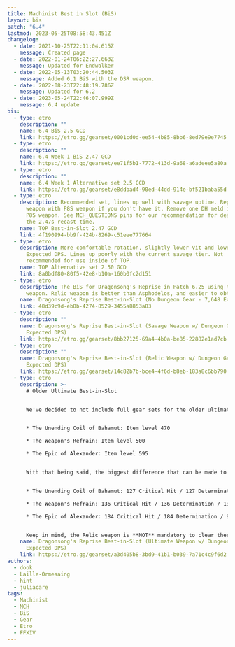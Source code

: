 ```yaml
---
title: Machinist Best in Slot (BiS)
layout: bis
patch: "6.4"
lastmod: 2023-05-25T08:58:43.451Z
changelog:
  - date: 2021-10-25T22:11:04.615Z
    message: Created page
  - date: 2022-01-24T06:22:27.663Z
    message: Updated for Endwalker
  - date: 2022-05-13T03:20:44.503Z
    message: Added 6.1 BiS with the DSR weapon.
  - date: 2022-08-23T22:48:19.786Z
    message: Updated for 6.2
  - date: 2023-05-24T22:46:07.999Z
    message: 6.4 update
bis:
  - type: etro
    description: ""
    name: 6.4 BiS 2.5 GCD
    link: https://etro.gg/gearset/0001cd0d-ee54-4b85-8bb6-8ed79e9e7745
  - type: etro
    description: ""
    name: 6.4 Week 1 BiS 2.47 GCD
    link: https://etro.gg/gearset/ee71f5b1-7772-413d-9a68-a6adeee5a80a
  - type: etro
    description: ""
    name: 6.4 Week 1 Alternative set 2.5 GCD
    link: https://etro.gg/gearset/e8ddbad4-90ed-44dd-914e-bf521baba55d
  - type: etro
    description: Recommended set, lines up well with savage uptime. Replace TOP
      weapon with P8S weapon if you don't have it. Remove one DH meld if using
      P8S weapon. See MCH_QUESTIONS pins for our recommendation for dealing with
      the 2.47s recast time.
    name: TOP Best-in-Slot 2.47 GCD
    link: 4f190994-bb9f-424b-8269-c51eee777664
  - type: etro
    description: More comfortable rotation, slightly lower Vit and lower (sub 1%)
      Expected DPS. Lines up poorly with the current savage tier. Not
      recommended for use inside of TOP.
    name: TOP Alternative set 2.50 GCD
    link: 8a0bdf80-80f5-42e8-b10a-160b0fc2d151
  - type: etro
    description: The BiS for Dragonsong's Reprise in Patch 6.25 using the Relic
      weapon. Relic weapon is better than Asphodelos, and easier to obtain.
    name: Dragonsong's Reprise Best-in-Slot (No Dungeon Gear - 7,648 Expected DPS)
    link: 48d39c9d-eb8b-4274-8529-3455a8853a83
  - type: etro
    description: ""
    name: Dragonsong's Reprise Best-in-Slot (Savage Weapon w/ Dungeon Gear - 7,721
      Expected DPS)
    link: https://etro.gg/gearset/8bb27125-69a4-4b0a-be85-22882e1ad7cb
  - type: etro
    description: ""
    name: Dragonsong's Reprise Best-in-Slot (Relic Weapon w/ Dungeon Gear - 7,730
      Expected DPS)
    link: https://etro.gg/gearset/14c82b7b-bce4-4f6d-b8eb-183a8c6bb790
  - type: etro
    description: >-
      # Older Ultimate Best-in-Slot


      We've decided to not include full gear sets for the older ultimates anymore, as your gear choices make very little difference in how much damage you do due to how gear syncs and removes melds. The item levels listed below will outline what item level is required to max out both substats on gear for each fight. All gear above the specified item level will work:


      * The Unending Coil of Bahamut: Item level 470

      * The Weapon's Refrain: Item level 500

      * The Epic of Alexander: Item level 595


      With that being said, the biggest difference that can be made to your gear set will be equipping a Shadowbringers Relic weapon. Due to the nature of how substats are allocated on these weapons, it enables you to utilize more substats than what's intended on a normal weapon. The Relic weapon can provide anywhere from a 3.5% increase (UCoB and UWU) to a 1% increase (TEA) depending on which fight you're using it in. Stat allocation for each fight is listed below:


      * The Unending Coil of Bahamut: 127 Critical Hit / 127 Determination / 123 Direct Hit / 90 Skill Speed

      * The Weapon's Refrain: 136 Critical Hit / 136 Determination / 133 Direct Hit / 63 Skill Speed

      * The Epic of Alexander: 184 Critical Hit / 184 Determination / 99 Direct Hit


      Keep in mind, the Relic weapon is **NOT** mandatory to clear these fights. It only provides a buffer for mistakes. It's up to the player to make the distinction if the grind is worth it.
    name: Dragonsong's Reprise Best-in-Slot (Ultimate Weapon w/ Dungeon Gear - 7,741
      Expected DPS)
    link: https://etro.gg/gearset/a3d405b8-3bd9-41b1-b039-7a71c4c9f6d2
authors:
  - dook
  - Laille-Ormesaing
  - hint
  - juliacare
tags:
  - Machinist
  - MCH
  - BiS
  - Gear
  - Etro
  - FFXIV
---
```

